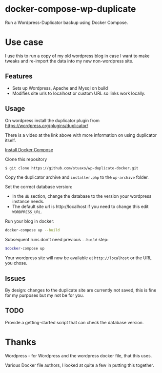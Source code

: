 # docker-compose-wp-duplicate
Run a Wordpress-Duplicator backup using Docker Compose.

# Use case

I use this to run a copy of my old wordpress blog in case I want to make tweaks and re-import the data into my new non-wordpress site.


## Features

 - Sets up Wordpress, Apache and Mysql on build
 - Modifies site urls to localhost or custom URL so links work locally.

## Usage

On wordpress install the duplicator plugin from https://wordpress.org/plugins/duplicator/

There is a video at the link above with more information on using duplicator itself.

[Install Docker Compose](https://docs.docker.com/compose/install/)

Clone this repository

```sh
$ git clone https://github.com/stuaxo/wp-duplicate-docker.git
```

Copy the duplicator archive and `installer.php` to the `wp-archive` folder.

Set the correct database version:
- In the ```db``` section, change the database to the version your wordpress instance needs.
- The default site url is http://localhost if you need to change this edit ```WORDPRESS_URL```.

Run your blog in docker:

```sh
docker-compose up --build
```

Subsequent runs don't need previous `--build` step:
```sh
$docker-compose up
```

Your wordpress site will now be available at ```http://localhost``` or the URL you chose.


## Issues
By design: changes to the duplicate site are currently not saved, this is fine for my purposes but my not be for you.

## TODO
Provide a getting-started script that can check the database version.

# Thanks

Wordpress - for Wordpress and the wordpress docker file, that this uses.

Various Docker file authors, I looked at quite a few in putting this together.

